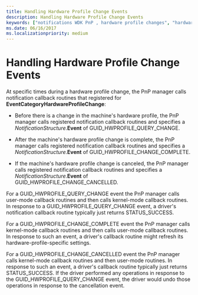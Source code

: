 ```yaml
---
title: Handling Hardware Profile Change Events
description: Handling Hardware Profile Change Events
keywords: ["notifications WDK PnP , hardware profile changes", "hardware profile change notifications WDK PnP", "EventCategoryHardwareProfileChange notification", "profile change notifications WDK PnP", "machine hardware profile change notifications WDK PnP"]
ms.date: 06/16/2017
ms.localizationpriority: medium
---
```


# Handling Hardware Profile Change Events





At specific times during a hardware profile change, the PnP manager calls notification callback routines that registered for **EventCategoryHardwareProfileChange**:

-   Before there is a change in the machine's hardware profile, the PnP manager calls registered notification callback routines and specifies a *NotificationStructure*.**Event** of GUID\_HWPROFILE\_QUERY\_CHANGE.

-   After the machine's hardware profile change is complete, the PnP manager calls registered notification callback routines and specifies a *NotificationStructure*.**Event** of GUID\_HWPROFILE\_CHANGE\_COMPLETE.

-   If the machine's hardware profile change is canceled, the PnP manager calls registered notification callback routines and specifies a *NotificationStructure*.**Event** of GUID\_HWPROFILE\_CHANGE\_CANCELLED.

For a GUID\_HWPROFILE\_QUERY\_CHANGE event the PnP manager calls user-mode callback routines and then calls kernel-mode callback routines. In response to a GUID\_HWPROFILE\_QUERY\_CHANGE event, a driver's notification callback routine typically just returns STATUS\_SUCCESS.

For a GUID\_HWPROFILE\_CHANGE\_COMPLETE event the PnP manager calls kernel-mode callback routines and then calls user-mode callback routines. In response to such an event, a driver's callback routine might refresh its hardware-profile-specific settings.

For a GUID\_HWPROFILE\_CHANGE\_CANCELLED event the PnP manager calls kernel-mode callback routines and then user-mode routines. In response to such an event, a driver's callback routine typically just returns STATUS\_SUCCESS. If the driver performed any operations in response to the GUID\_HWPROFILE\_QUERY\_CHANGE event, the driver would undo those operations in response to the cancellation event.

 

 




